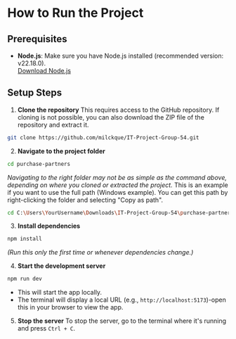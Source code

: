 # How to Run the Project

## Prerequisites
- **Node.js**: Make sure you have Node.js installed (recommended version: v22.18.0).  
  [Download Node.js](https://nodejs.org/en/download/)

## Setup Steps

1. **Clone the repository**
This requires access to the GitHub repository. If cloning is not possible, you can also download the ZIP file of the repository and extract it.
```sh
git clone https://github.com/milckque/IT-Project-Group-54.git
```

2. **Navigate to the project folder**
```sh
cd purchase-partners
```
*Navigating to the right folder may not be as simple as the command above, depending on where you cloned or extracted the project.*
This is an example if you want to use the full path (Windows example). You can get this path by right-clicking the folder and selecting "Copy as path".
```sh
cd C:\Users\YourUsername\Downloads\IT-Project-Group-54\purchase-partners
```

3. **Install dependencies**
```sh
npm install
```
*(Run this only the first time or whenever dependencies change.)*

4. **Start the development server**
```sh
npm run dev
```
- This will start the app locally.
- The terminal will display a local URL (e.g., `http://localhost:5173`)-open this in your browser to view the app.

5. **Stop the server**
To stop the server, go to the terminal where it's running and press `Ctrl + C`.




